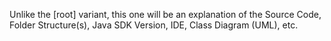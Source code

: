 Unlike the [root] variant, this one will be an explanation of the Source Code, Folder Structure(s), Java SDK Version, IDE, Class Diagram (UML), etc. 
